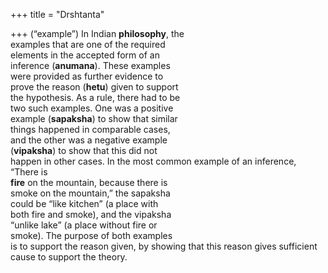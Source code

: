 +++
title = "Drshtanta"

+++
(“example”) In Indian **philosophy**, the  
examples that are one of the required  
elements in the accepted form of an  
inference (**anumana**). These examples  
were provided as further evidence to  
prove the reason (**hetu**) given to support  
the hypothesis. As a rule, there had to be  
two such examples. One was a positive  
example (**sapaksha**) to show that similar  
things happened in comparable cases,  
and the other was a negative example  
(**vipaksha**) to show that this did not  
happen in other cases. In the most common example of an inference, “There is  
**fire** on the mountain, because there is  
smoke on the mountain,” the sapaksha  
could be “like kitchen” (a place with  
both fire and smoke), and the vipaksha  
“unlike lake” (a place without fire or  
smoke). The purpose of both examples  
is to support the reason given, by showing that this reason gives sufficient  
cause to support the theory.